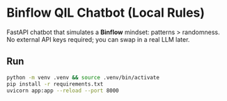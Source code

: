 # Binflow QIL Chatbot (Local Rules)

FastAPI chatbot that simulates a **Binflow** mindset: patterns > randomness.
No external API keys required; you can swap in a real LLM later.

## Run
```bash
python -m venv .venv && source .venv/bin/activate
pip install -r requirements.txt
uvicorn app:app --reload --port 8000
